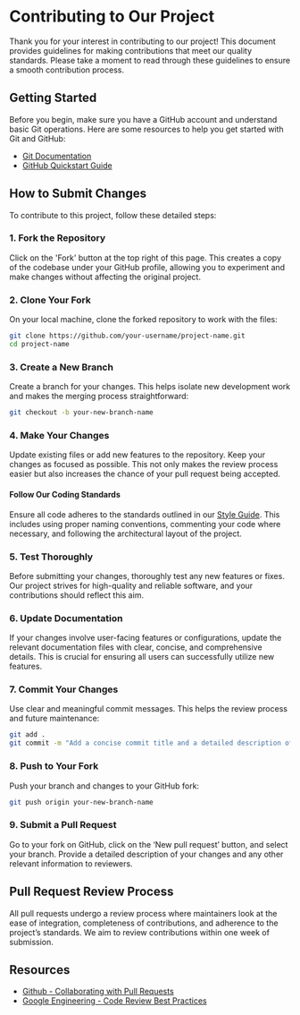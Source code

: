 # Contributing to Our Project

Thank you for your interest in contributing to our project! This document provides guidelines for making contributions that meet our quality standards. Please take a moment to read through these guidelines to ensure a smooth contribution process.

## Getting Started

Before you begin, make sure you have a GitHub account and understand basic Git operations. Here are some resources to help you get started with Git and GitHub:

- [Git Documentation](https://git-scm.com/doc)
- [GitHub Quickstart Guide](https://docs.github.com/en/get-started/quickstart)

## How to Submit Changes

To contribute to this project, follow these detailed steps:

### 1. Fork the Repository
Click on the 'Fork' button at the top right of this page. This creates a copy of the codebase under your GitHub profile, allowing you to experiment and make changes without affecting the original project.

### 2. Clone Your Fork
On your local machine, clone the forked repository to work with the files:
```bash
git clone https://github.com/your-username/project-name.git
cd project-name
```

### 3. Create a New Branch
Create a branch for your changes. This helps isolate new development work and makes the merging process straightforward:
```bash
git checkout -b your-new-branch-name
```

### 4. Make Your Changes
Update existing files or add new features to the repository. Keep your changes as focused as possible. This not only makes the review process easier but also increases the chance of your pull request being accepted.

#### Follow Our Coding Standards
Ensure all code adheres to the standards outlined in our [Style Guide](STYLEGUIDE.md). This includes using proper naming conventions, commenting your code where necessary, and following the architectural layout of the project.

### 5. Test Thoroughly
Before submitting your changes, thoroughly test any new features or fixes. Our project strives for high-quality and reliable software, and your contributions should reflect this aim.

### 6. Update Documentation
If your changes involve user-facing features or configurations, update the relevant documentation files with clear, concise, and comprehensive details. This is crucial for ensuring all users can successfully utilize new features.

### 7. Commit Your Changes
Use clear and meaningful commit messages. This helps the review process and future maintenance:
```bash
git add .
git commit -m "Add a concise commit title and a detailed description of what was changed and why"
```

### 8. Push to Your Fork
Push your branch and changes to your GitHub fork:
```bash
git push origin your-new-branch-name
```

### 9. Submit a Pull Request
Go to your fork on GitHub, click on the ‘New pull request’ button, and select your branch. Provide a detailed description of your changes and any other relevant information to reviewers.

## Pull Request Review Process

All pull requests undergo a review process where maintainers look at the ease of integration, completeness of contributions, and adherence to the project’s standards. We aim to review contributions within one week of submission.

## Resources

- [Github - Collaborating with Pull Requests](https://docs.github.com/en/pull-requests/collaborating-with-pull-requests/proposing-changes-to-your-work-with-pull-requests/creating-a-pull-request)
- [Google Engineering - Code Review Best Practices](https://google.github.io/eng-practices/review/)
